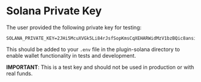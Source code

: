 # Solana Private Key

The user provided the following private key for testing:
```
SOLANA_PRIVATE_KEY=2JHi5McuXVGk5Li84rJsfSopKmsCqXEHARWidMzV1bzBQic8ansifoHbj6miydKbBufipHE3gtdYxspfLigSZRih
```

This should be added to your `.env` file in the plugin-solana directory to enable wallet functionality in tests and development.

**IMPORTANT**: This is a test key and should not be used in production or with real funds. 